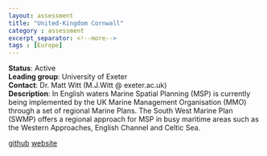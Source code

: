 ```yaml
---
layout: assessment
title: "United-Kingdom Cornwall"
category : assessment
excerpt_separator: <!--more-->
tags : [Europe]
---
```


**Status**: Active  
**Leading group**: University of Exeter  
**Contact**: Dr. Matt Witt (M.J.Witt @ exeter.ac.uk)  
**Description**: In English waters Marine Spatial Planning (MSP) is currently being implemented by the UK Marine Management Organisation (MMO) through a set of regional Marine Plans. The South West Marine Plan (SWMP) offers a regional approach for MSP in busy maritime areas such as the Western Approaches, English Channel and Celtic Sea.

<a href="https://github.com/OHI-Science/esw" target="_blank">github</a>
<a href="http://ohi-science.org/esw/" target="_blank">website</a> 
